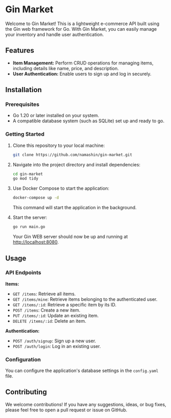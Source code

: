 # Gin Market

Welcome to Gin Market! 
This is a lightweight e-commerce API built using the Gin web framework for Go. 
With Gin Market, you can easily manage your inventory and handle user authentication.

## Features

- **Item Management:** Perform CRUD operations for managing items, including details like name, price, and description.
- **User Authentication:** Enable users to sign up and log in securely.

## Installation

### Prerequisites

- Go 1.20 or later installed on your system.
- A compatible database system (such as SQLite) set up and ready to go.

### Getting Started

1. Clone this repository to your local machine:

    ```bash
    git clone https://github.com/namashin/gin-market.git
    ```

2. Navigate into the project directory and install dependencies:

    ```bash
    cd gin-market
    go mod tidy
    ```

3. Use Docker Compose to start the application:

    ```bash
    docker-compose up -d
    ```

    This command will start the application in the background.

4. Start the server:

    ```bash
    go run main.go
    ```

    Your Gin WEB server should now be up and running at [http://localhost:8080](http://localhost:8080).

## Usage

### API Endpoints

**Items:**

- `GET /items`: Retrieve all items.
- `GET /items/mine`: Retrieve items belonging to the authenticated user.
- `GET /items/:id`: Retrieve a specific item by its ID.
- `POST /items`: Create a new item.
- `PUT /items/:id`: Update an existing item.
- `DELETE /items/:id`: Delete an item.

**Authentication:**

- `POST /auth/signup`: Sign up a new user.
- `POST /auth/login`: Log in an existing user.

### Configuration

You can configure the application's database settings in the `config.yaml` file.

## Contributing

We welcome contributions! If you have any suggestions, ideas, or bug fixes, please feel free to open a pull request or issue on GitHub.
